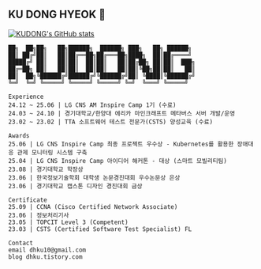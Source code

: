 ## KU DONG HYEOK 👋

<!--
<div align="center">
구동혁
</div>
-->

[![KUDONG's GitHub stats](https://github-readme-stats.vercel.app/api?username=dhku)](https://github.com/dhku/github-readme-stats)

```
██╗  ██╗██╗   ██╗██████╗  ██████╗ ███╗   ██╗ ██████╗ 
██║ ██╔╝██║   ██║██╔══██╗██╔═══██╗████╗  ██║██╔════╝ 
█████╔╝ ██║   ██║██║  ██║██║   ██║██╔██╗ ██║██║  ███╗
██╔═██╗ ██║   ██║██║  ██║██║   ██║██║╚██╗██║██║   ██║
██║  ██╗╚██████╔╝██████╔╝╚██████╔╝██║ ╚████║╚██████╔╝
╚═╝  ╚═╝ ╚═════╝ ╚═════╝ ╚═════╝ ╚═╝  ╚═══╝ ╚═════╝ 

Experience                                                                
24.12 ~ 25.06 | LG CNS AM Inspire Camp 1기 (수료)
24.03 ~ 24.10 | 경기대학교/한양대 에리카 마인크래프트 메타버스 서버 개발/운영
23.02 ~ 23.02 | TTA 소프트웨어 테스트 전문가(CSTS) 양성교육 (수료)

Awards
25.06 | LG CNS Inspire Camp 최종 프로젝트 우수상 - Kubernetes를 활용한 장애대응 관제 모니터링 시스템 구축
25.04 | LG CNS Inspire Camp 아이디어 해커톤 - 대상 (스마트 모빌리티팀)
23.08 | 경기대학교 학장상
23.06 | 한국정보기술학회 대학생 논문경진대회 우수논문상 은상
23.06 | 경기대학교 캡스톤 디자인 경진대회 금상

Certificate
25.09 | CCNA (Cisco Certified Network Associate)
23.06 | 정보처리기사
23.05 | TOPCIT Level 3 (Competent) 
23.03 | CSTS (Certified Software Test Specialist) FL
 
Contact
email dhku10@gmail.com
blog dhku.tistory.com
```

<!--
**dhku/dhku** is a ✨ _special_ ✨ repository because its `README.md` (this file) appears on your GitHub profile.

Here are some ideas to get you started:

- 🔭 I’m currently working on ...
- 🌱 I’m currently learning ...
- 👯 I’m looking to collaborate on ...
- 🤔 I’m looking for help with ...
- 💬 Ask me about ...
- 📫 How to reach me: ...
- 😄 Pronouns: ...
- ⚡ Fun fact: ...
-->
